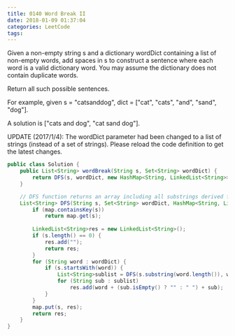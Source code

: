 ```yaml
---
title: 0140 Word Break II
date: 2018-01-09 01:37:04
categories: LeetCode
tags:
---
```



Given a non-empty string s and a dictionary wordDict containing a list of non-empty words, add spaces in s to construct a sentence where each word is a valid dictionary word. You may assume the dictionary does not contain duplicate words.

Return all such possible sentences.

For example, given
s = "catsanddog",
dict = ["cat", "cats", "and", "sand", "dog"].

A solution is ["cats and dog", "cat sand dog"].

UPDATE (2017/1/4):
The wordDict parameter had been changed to a list of strings (instead of a set of strings). Please reload the code definition to get the latest changes.

```java
public class Solution {
    public List<String> wordBreak(String s, Set<String> wordDict) {
        return DFS(s, wordDict, new HashMap<String, LinkedList<String>>());
    }       

    // DFS function returns an array including all substrings derived from s.
    List<String> DFS(String s, Set<String> wordDict, HashMap<String, LinkedList<String>>map) {
        if (map.containsKey(s)) 
            return map.get(s);
            
        LinkedList<String>res = new LinkedList<String>();     
        if (s.length() == 0) {
            res.add("");
            return res;
        }               
        for (String word : wordDict) {
            if (s.startsWith(word)) {
                List<String>sublist = DFS(s.substring(word.length()), wordDict, map);
                for (String sub : sublist) 
                    res.add(word + (sub.isEmpty() ? "" : " ") + sub);               
            }
        }       
        map.put(s, res);
        return res;
    }
}
```
